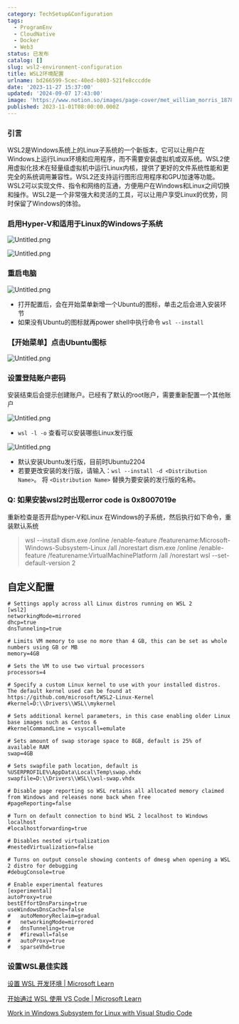 ```yaml
---
category: TechSetup&Configuration
tags:
  - ProgramEnv
  - CloudNative
  - Docker
  - Web3
status: 已发布
catalog: []
slug: wsl2-environment-configuration
title: WSL2环境配置
urlname: bd266599-5cec-40ed-b803-521fe8cccdde
date: '2023-11-27 15:37:00'
updated: '2024-09-07 17:43:00'
image: 'https://www.notion.so/images/page-cover/met_william_morris_1878.jpg'
published: 2023-11-01T08:00:00.000Z
---
```


### 引言


WSL2是Windows系统上的Linux子系统的一个新版本，它可以让用户在Windows上运行Linux环境和应用程序，而不需要安装虚拟机或双系统。WSL2使用虚拟化技术在轻量级虚拟机中运行Linux内核，提供了更好的文件系统性能和更完全的系统调用兼容性。WSL2还支持运行图形应用程序和GPU加速等功能。WSL2可以实现文件、指令和网络的互通，方便用户在Windows和Linux之间切换和操作。WSL2是一个非常强大和灵活的工具，可以让用户享受Linux的优势，同时保留了Windows的体验。


### 启用Hyper-V和适用于Linux的Windows子系统


![Untitled.png](https://prod-files-secure.s3.us-west-2.amazonaws.com/5d24fe63-e567-4804-86f9-9fdc62e13082/62efe4d1-37d6-4606-a7b8-34dcd63ff38a/Untitled.png?X-Amz-Algorithm=AWS4-HMAC-SHA256&X-Amz-Content-Sha256=UNSIGNED-PAYLOAD&X-Amz-Credential=ASIAZI2LB46662KK4ONN%2F20250224%2Fus-west-2%2Fs3%2Faws4_request&X-Amz-Date=20250224T053827Z&X-Amz-Expires=3600&X-Amz-Security-Token=IQoJb3JpZ2luX2VjEOz%2F%2F%2F%2F%2F%2F%2F%2F%2F%2FwEaCXVzLXdlc3QtMiJGMEQCIF%2BF%2BanvIaE2JA9g%2F4W6sFeQBcLRUfIh1rzEcwYbn7NPAiAine86zZT7YQKSSI0XGuR07TzjghTCBkGpZlCKmMtVyyr%2FAwglEAAaDDYzNzQyMzE4MzgwNSIMJcEDsHNc1yqyN%2F3yKtwD8kagT4n4N8y7Eg1%2B8EI1wv8k%2Fx%2B%2FbTaDkEIgX9bZPneHlh8b8ePb76vUjAzOT9joJn69xxZXNLOlMXomvo%2BL2YD4cyk4m6bcUPZRN30pNT1l9mE2cjkDYzGwJBr1BoxktG6L4%2ByByDunXWzIwcFRdjhPQN9BBlrboVPfc6mTszXUBlZ8MXJeu4Tic7i5d1b9od4pjrDlSYK8QwzPGNZOlC4%2FBTvHbXTVqVDfMaB1ydb46FHQeEMLqRXzURoifNy%2FZ%2FxFcJS%2BnLAzjHl0bAgJ%2FbdfTI8aUePUsqISLx3rTf1yM%2BL4P41ZYgEpRsIs%2BtsXSIrJCer8a2o8eYL7JElIduzSxfBdN8XKKl6THq40pbyt%2FM%2BPjUasqws%2BIjBj2Yw9PKQaYy%2BqOKO5WdB%2B4Qwtpc%2F7ggbrM%2FnyQZNVTCJeyrFEqW6N1usVt8S3PmwBExfth4SrqvVvv5OgjO497ZN9Vzzmys%2BYEIzu1OU6u82%2BbtMpt%2F7N4axqpzopYQLtlBtEKKZT%2B1fyrd79so2IIbnhrURi03L4yta7DRf3%2BF%2FASkdB9jlwN6pY0C8Bx2SWcZtaUm2m4jU%2F6axQ%2F%2F0QT2vQv94QIVPtFHrj8ODHZ0jZ5v97C60ZeA%2F7YT430%2BwwruDvvQY6pgHgJJfgg8gFwwWTXCtQibgJKfFHosgo11dCdFePrL6tuKekE0r2MIPMnEbIdFJ8CKlQTCr8ImTheXt76djNlj9Aon9ADrDLVuKxOGfHnfijxCBMTniaLCizSsugpR5DYwKf73%2Bqfy06MuSL7LS9Rm6jM28ohvBPAHMscwEJJTeQi85YLVkWgqiug1bbPcUILPcAC2c4mdTUMMCZpuLrSzLmYUiIVf%2Bm&X-Amz-Signature=1c155e17805489c6b5d082907f38ded7c2de65d0923e6a47670c6c49e6acbe6d&X-Amz-SignedHeaders=host&x-id=GetObject)


![Untitled.png](https://prod-files-secure.s3.us-west-2.amazonaws.com/5d24fe63-e567-4804-86f9-9fdc62e13082/74866fe6-9ce5-4055-94c5-4900f6f5ff8b/Untitled.png?X-Amz-Algorithm=AWS4-HMAC-SHA256&X-Amz-Content-Sha256=UNSIGNED-PAYLOAD&X-Amz-Credential=ASIAZI2LB46662KK4ONN%2F20250224%2Fus-west-2%2Fs3%2Faws4_request&X-Amz-Date=20250224T053827Z&X-Amz-Expires=3600&X-Amz-Security-Token=IQoJb3JpZ2luX2VjEOz%2F%2F%2F%2F%2F%2F%2F%2F%2F%2FwEaCXVzLXdlc3QtMiJGMEQCIF%2BF%2BanvIaE2JA9g%2F4W6sFeQBcLRUfIh1rzEcwYbn7NPAiAine86zZT7YQKSSI0XGuR07TzjghTCBkGpZlCKmMtVyyr%2FAwglEAAaDDYzNzQyMzE4MzgwNSIMJcEDsHNc1yqyN%2F3yKtwD8kagT4n4N8y7Eg1%2B8EI1wv8k%2Fx%2B%2FbTaDkEIgX9bZPneHlh8b8ePb76vUjAzOT9joJn69xxZXNLOlMXomvo%2BL2YD4cyk4m6bcUPZRN30pNT1l9mE2cjkDYzGwJBr1BoxktG6L4%2ByByDunXWzIwcFRdjhPQN9BBlrboVPfc6mTszXUBlZ8MXJeu4Tic7i5d1b9od4pjrDlSYK8QwzPGNZOlC4%2FBTvHbXTVqVDfMaB1ydb46FHQeEMLqRXzURoifNy%2FZ%2FxFcJS%2BnLAzjHl0bAgJ%2FbdfTI8aUePUsqISLx3rTf1yM%2BL4P41ZYgEpRsIs%2BtsXSIrJCer8a2o8eYL7JElIduzSxfBdN8XKKl6THq40pbyt%2FM%2BPjUasqws%2BIjBj2Yw9PKQaYy%2BqOKO5WdB%2B4Qwtpc%2F7ggbrM%2FnyQZNVTCJeyrFEqW6N1usVt8S3PmwBExfth4SrqvVvv5OgjO497ZN9Vzzmys%2BYEIzu1OU6u82%2BbtMpt%2F7N4axqpzopYQLtlBtEKKZT%2B1fyrd79so2IIbnhrURi03L4yta7DRf3%2BF%2FASkdB9jlwN6pY0C8Bx2SWcZtaUm2m4jU%2F6axQ%2F%2F0QT2vQv94QIVPtFHrj8ODHZ0jZ5v97C60ZeA%2F7YT430%2BwwruDvvQY6pgHgJJfgg8gFwwWTXCtQibgJKfFHosgo11dCdFePrL6tuKekE0r2MIPMnEbIdFJ8CKlQTCr8ImTheXt76djNlj9Aon9ADrDLVuKxOGfHnfijxCBMTniaLCizSsugpR5DYwKf73%2Bqfy06MuSL7LS9Rm6jM28ohvBPAHMscwEJJTeQi85YLVkWgqiug1bbPcUILPcAC2c4mdTUMMCZpuLrSzLmYUiIVf%2Bm&X-Amz-Signature=8998ad982c17f4e34115f30d60017a394944df6553f2ee5d68a8184a48fdd691&X-Amz-SignedHeaders=host&x-id=GetObject)


### 重启电脑


![Untitled.png](https://prod-files-secure.s3.us-west-2.amazonaws.com/5d24fe63-e567-4804-86f9-9fdc62e13082/ed8ca255-2fda-4c1b-9b1a-f1896300e8e7/Untitled.png?X-Amz-Algorithm=AWS4-HMAC-SHA256&X-Amz-Content-Sha256=UNSIGNED-PAYLOAD&X-Amz-Credential=ASIAZI2LB46662KK4ONN%2F20250224%2Fus-west-2%2Fs3%2Faws4_request&X-Amz-Date=20250224T053827Z&X-Amz-Expires=3600&X-Amz-Security-Token=IQoJb3JpZ2luX2VjEOz%2F%2F%2F%2F%2F%2F%2F%2F%2F%2FwEaCXVzLXdlc3QtMiJGMEQCIF%2BF%2BanvIaE2JA9g%2F4W6sFeQBcLRUfIh1rzEcwYbn7NPAiAine86zZT7YQKSSI0XGuR07TzjghTCBkGpZlCKmMtVyyr%2FAwglEAAaDDYzNzQyMzE4MzgwNSIMJcEDsHNc1yqyN%2F3yKtwD8kagT4n4N8y7Eg1%2B8EI1wv8k%2Fx%2B%2FbTaDkEIgX9bZPneHlh8b8ePb76vUjAzOT9joJn69xxZXNLOlMXomvo%2BL2YD4cyk4m6bcUPZRN30pNT1l9mE2cjkDYzGwJBr1BoxktG6L4%2ByByDunXWzIwcFRdjhPQN9BBlrboVPfc6mTszXUBlZ8MXJeu4Tic7i5d1b9od4pjrDlSYK8QwzPGNZOlC4%2FBTvHbXTVqVDfMaB1ydb46FHQeEMLqRXzURoifNy%2FZ%2FxFcJS%2BnLAzjHl0bAgJ%2FbdfTI8aUePUsqISLx3rTf1yM%2BL4P41ZYgEpRsIs%2BtsXSIrJCer8a2o8eYL7JElIduzSxfBdN8XKKl6THq40pbyt%2FM%2BPjUasqws%2BIjBj2Yw9PKQaYy%2BqOKO5WdB%2B4Qwtpc%2F7ggbrM%2FnyQZNVTCJeyrFEqW6N1usVt8S3PmwBExfth4SrqvVvv5OgjO497ZN9Vzzmys%2BYEIzu1OU6u82%2BbtMpt%2F7N4axqpzopYQLtlBtEKKZT%2B1fyrd79so2IIbnhrURi03L4yta7DRf3%2BF%2FASkdB9jlwN6pY0C8Bx2SWcZtaUm2m4jU%2F6axQ%2F%2F0QT2vQv94QIVPtFHrj8ODHZ0jZ5v97C60ZeA%2F7YT430%2BwwruDvvQY6pgHgJJfgg8gFwwWTXCtQibgJKfFHosgo11dCdFePrL6tuKekE0r2MIPMnEbIdFJ8CKlQTCr8ImTheXt76djNlj9Aon9ADrDLVuKxOGfHnfijxCBMTniaLCizSsugpR5DYwKf73%2Bqfy06MuSL7LS9Rm6jM28ohvBPAHMscwEJJTeQi85YLVkWgqiug1bbPcUILPcAC2c4mdTUMMCZpuLrSzLmYUiIVf%2Bm&X-Amz-Signature=683c432f64fc78ee29bbdd469c70b2db9c6a3385338b38729868f9581f92780e&X-Amz-SignedHeaders=host&x-id=GetObject)

- 打开配置后，会在开始菜单新增一个Ubuntu的图标，单击之后会进入安装环节
- 如果没有Ubuntu的图标就再power shell中执行命令 `wsl --install`

### 【开始菜单】点击Ubuntu图标


![Untitled.png](https://prod-files-secure.s3.us-west-2.amazonaws.com/5d24fe63-e567-4804-86f9-9fdc62e13082/d7415a12-f453-43fe-a604-a208d85638a3/Untitled.png?X-Amz-Algorithm=AWS4-HMAC-SHA256&X-Amz-Content-Sha256=UNSIGNED-PAYLOAD&X-Amz-Credential=ASIAZI2LB46662KK4ONN%2F20250224%2Fus-west-2%2Fs3%2Faws4_request&X-Amz-Date=20250224T053827Z&X-Amz-Expires=3600&X-Amz-Security-Token=IQoJb3JpZ2luX2VjEOz%2F%2F%2F%2F%2F%2F%2F%2F%2F%2FwEaCXVzLXdlc3QtMiJGMEQCIF%2BF%2BanvIaE2JA9g%2F4W6sFeQBcLRUfIh1rzEcwYbn7NPAiAine86zZT7YQKSSI0XGuR07TzjghTCBkGpZlCKmMtVyyr%2FAwglEAAaDDYzNzQyMzE4MzgwNSIMJcEDsHNc1yqyN%2F3yKtwD8kagT4n4N8y7Eg1%2B8EI1wv8k%2Fx%2B%2FbTaDkEIgX9bZPneHlh8b8ePb76vUjAzOT9joJn69xxZXNLOlMXomvo%2BL2YD4cyk4m6bcUPZRN30pNT1l9mE2cjkDYzGwJBr1BoxktG6L4%2ByByDunXWzIwcFRdjhPQN9BBlrboVPfc6mTszXUBlZ8MXJeu4Tic7i5d1b9od4pjrDlSYK8QwzPGNZOlC4%2FBTvHbXTVqVDfMaB1ydb46FHQeEMLqRXzURoifNy%2FZ%2FxFcJS%2BnLAzjHl0bAgJ%2FbdfTI8aUePUsqISLx3rTf1yM%2BL4P41ZYgEpRsIs%2BtsXSIrJCer8a2o8eYL7JElIduzSxfBdN8XKKl6THq40pbyt%2FM%2BPjUasqws%2BIjBj2Yw9PKQaYy%2BqOKO5WdB%2B4Qwtpc%2F7ggbrM%2FnyQZNVTCJeyrFEqW6N1usVt8S3PmwBExfth4SrqvVvv5OgjO497ZN9Vzzmys%2BYEIzu1OU6u82%2BbtMpt%2F7N4axqpzopYQLtlBtEKKZT%2B1fyrd79so2IIbnhrURi03L4yta7DRf3%2BF%2FASkdB9jlwN6pY0C8Bx2SWcZtaUm2m4jU%2F6axQ%2F%2F0QT2vQv94QIVPtFHrj8ODHZ0jZ5v97C60ZeA%2F7YT430%2BwwruDvvQY6pgHgJJfgg8gFwwWTXCtQibgJKfFHosgo11dCdFePrL6tuKekE0r2MIPMnEbIdFJ8CKlQTCr8ImTheXt76djNlj9Aon9ADrDLVuKxOGfHnfijxCBMTniaLCizSsugpR5DYwKf73%2Bqfy06MuSL7LS9Rm6jM28ohvBPAHMscwEJJTeQi85YLVkWgqiug1bbPcUILPcAC2c4mdTUMMCZpuLrSzLmYUiIVf%2Bm&X-Amz-Signature=ab2b952f285d10f5526c53ba030f77213165242ba497d491dbdac6db23c195fb&X-Amz-SignedHeaders=host&x-id=GetObject)


### 设置登陆账户密码


安装结束后会提示创建账户。已经有了默认的root账户，需要重新配置一个其他账户


![Untitled.png](https://prod-files-secure.s3.us-west-2.amazonaws.com/5d24fe63-e567-4804-86f9-9fdc62e13082/bb38a6ce-031e-4122-9787-de509d2240bf/Untitled.png?X-Amz-Algorithm=AWS4-HMAC-SHA256&X-Amz-Content-Sha256=UNSIGNED-PAYLOAD&X-Amz-Credential=ASIAZI2LB46662KK4ONN%2F20250224%2Fus-west-2%2Fs3%2Faws4_request&X-Amz-Date=20250224T053827Z&X-Amz-Expires=3600&X-Amz-Security-Token=IQoJb3JpZ2luX2VjEOz%2F%2F%2F%2F%2F%2F%2F%2F%2F%2FwEaCXVzLXdlc3QtMiJGMEQCIF%2BF%2BanvIaE2JA9g%2F4W6sFeQBcLRUfIh1rzEcwYbn7NPAiAine86zZT7YQKSSI0XGuR07TzjghTCBkGpZlCKmMtVyyr%2FAwglEAAaDDYzNzQyMzE4MzgwNSIMJcEDsHNc1yqyN%2F3yKtwD8kagT4n4N8y7Eg1%2B8EI1wv8k%2Fx%2B%2FbTaDkEIgX9bZPneHlh8b8ePb76vUjAzOT9joJn69xxZXNLOlMXomvo%2BL2YD4cyk4m6bcUPZRN30pNT1l9mE2cjkDYzGwJBr1BoxktG6L4%2ByByDunXWzIwcFRdjhPQN9BBlrboVPfc6mTszXUBlZ8MXJeu4Tic7i5d1b9od4pjrDlSYK8QwzPGNZOlC4%2FBTvHbXTVqVDfMaB1ydb46FHQeEMLqRXzURoifNy%2FZ%2FxFcJS%2BnLAzjHl0bAgJ%2FbdfTI8aUePUsqISLx3rTf1yM%2BL4P41ZYgEpRsIs%2BtsXSIrJCer8a2o8eYL7JElIduzSxfBdN8XKKl6THq40pbyt%2FM%2BPjUasqws%2BIjBj2Yw9PKQaYy%2BqOKO5WdB%2B4Qwtpc%2F7ggbrM%2FnyQZNVTCJeyrFEqW6N1usVt8S3PmwBExfth4SrqvVvv5OgjO497ZN9Vzzmys%2BYEIzu1OU6u82%2BbtMpt%2F7N4axqpzopYQLtlBtEKKZT%2B1fyrd79so2IIbnhrURi03L4yta7DRf3%2BF%2FASkdB9jlwN6pY0C8Bx2SWcZtaUm2m4jU%2F6axQ%2F%2F0QT2vQv94QIVPtFHrj8ODHZ0jZ5v97C60ZeA%2F7YT430%2BwwruDvvQY6pgHgJJfgg8gFwwWTXCtQibgJKfFHosgo11dCdFePrL6tuKekE0r2MIPMnEbIdFJ8CKlQTCr8ImTheXt76djNlj9Aon9ADrDLVuKxOGfHnfijxCBMTniaLCizSsugpR5DYwKf73%2Bqfy06MuSL7LS9Rm6jM28ohvBPAHMscwEJJTeQi85YLVkWgqiug1bbPcUILPcAC2c4mdTUMMCZpuLrSzLmYUiIVf%2Bm&X-Amz-Signature=d7f414e8a0a23f01c6a4aab77b225a4555ea5c6dafbeafed39072adf48d7b84c&X-Amz-SignedHeaders=host&x-id=GetObject)

- `wsl -l -o` 查看可以安装哪些Linux发行版

![Untitled.png](https://prod-files-secure.s3.us-west-2.amazonaws.com/5d24fe63-e567-4804-86f9-9fdc62e13082/4b4e5e2f-4e13-4651-8884-559a62c38137/Untitled.png?X-Amz-Algorithm=AWS4-HMAC-SHA256&X-Amz-Content-Sha256=UNSIGNED-PAYLOAD&X-Amz-Credential=ASIAZI2LB46662KK4ONN%2F20250224%2Fus-west-2%2Fs3%2Faws4_request&X-Amz-Date=20250224T053827Z&X-Amz-Expires=3600&X-Amz-Security-Token=IQoJb3JpZ2luX2VjEOz%2F%2F%2F%2F%2F%2F%2F%2F%2F%2FwEaCXVzLXdlc3QtMiJGMEQCIF%2BF%2BanvIaE2JA9g%2F4W6sFeQBcLRUfIh1rzEcwYbn7NPAiAine86zZT7YQKSSI0XGuR07TzjghTCBkGpZlCKmMtVyyr%2FAwglEAAaDDYzNzQyMzE4MzgwNSIMJcEDsHNc1yqyN%2F3yKtwD8kagT4n4N8y7Eg1%2B8EI1wv8k%2Fx%2B%2FbTaDkEIgX9bZPneHlh8b8ePb76vUjAzOT9joJn69xxZXNLOlMXomvo%2BL2YD4cyk4m6bcUPZRN30pNT1l9mE2cjkDYzGwJBr1BoxktG6L4%2ByByDunXWzIwcFRdjhPQN9BBlrboVPfc6mTszXUBlZ8MXJeu4Tic7i5d1b9od4pjrDlSYK8QwzPGNZOlC4%2FBTvHbXTVqVDfMaB1ydb46FHQeEMLqRXzURoifNy%2FZ%2FxFcJS%2BnLAzjHl0bAgJ%2FbdfTI8aUePUsqISLx3rTf1yM%2BL4P41ZYgEpRsIs%2BtsXSIrJCer8a2o8eYL7JElIduzSxfBdN8XKKl6THq40pbyt%2FM%2BPjUasqws%2BIjBj2Yw9PKQaYy%2BqOKO5WdB%2B4Qwtpc%2F7ggbrM%2FnyQZNVTCJeyrFEqW6N1usVt8S3PmwBExfth4SrqvVvv5OgjO497ZN9Vzzmys%2BYEIzu1OU6u82%2BbtMpt%2F7N4axqpzopYQLtlBtEKKZT%2B1fyrd79so2IIbnhrURi03L4yta7DRf3%2BF%2FASkdB9jlwN6pY0C8Bx2SWcZtaUm2m4jU%2F6axQ%2F%2F0QT2vQv94QIVPtFHrj8ODHZ0jZ5v97C60ZeA%2F7YT430%2BwwruDvvQY6pgHgJJfgg8gFwwWTXCtQibgJKfFHosgo11dCdFePrL6tuKekE0r2MIPMnEbIdFJ8CKlQTCr8ImTheXt76djNlj9Aon9ADrDLVuKxOGfHnfijxCBMTniaLCizSsugpR5DYwKf73%2Bqfy06MuSL7LS9Rm6jM28ohvBPAHMscwEJJTeQi85YLVkWgqiug1bbPcUILPcAC2c4mdTUMMCZpuLrSzLmYUiIVf%2Bm&X-Amz-Signature=551197d1ac4fb6eb58a303f82c39ef5e3d8b71b7bd0c19a78ddf2838674b5e31&X-Amz-SignedHeaders=host&x-id=GetObject)

- 默认安装Ubuntu发行版，目前时Ubuntu2204
- 若要更改安装的发行版，请输入：`wsl --install -d <Distribution Name>`。 将 `<Distribution Name>` 替换为要安装的发行版的名称。

### Q: 如果安装wsl2时出现error code is 0x8007019e


重新检查是否开启hyper-V和Linux 在Windows的子系统，然后执行如下命令，重装默认系统

> wsl --install
> dism.exe /online /enable-feature /featurename:Microsoft-Windows-Subsystem-Linux /all /norestart
> dism.exe /online /enable-feature /featurename:VirtualMachinePlatform /all /norestart
> wsl --set-default-version 2

## 自定义配置


```shell
# Settings apply across all Linux distros running on WSL 2
[wsl2]
networkingMode=mirrored
dhcp=true
dnsTunneling=true

# Limits VM memory to use no more than 4 GB, this can be set as whole numbers using GB or MB
memory=4GB 

# Sets the VM to use two virtual processors
processors=4

# Specify a custom Linux kernel to use with your installed distros. The default kernel used can be found at https://github.com/microsoft/WSL2-Linux-Kernel
#kernel=D:\\Drivers\\WSL\\mykernel

# Sets additional kernel parameters, in this case enabling older Linux base images such as Centos 6
#kernelCommandLine = vsyscall=emulate

# Sets amount of swap storage space to 8GB, default is 25% of available RAM
swap=4GB

# Sets swapfile path location, default is %USERPROFILE%\AppData\Local\Temp\swap.vhdx
swapfile=D:\\Drivers\\WSL\\wsl-swap.vhdx

# Disable page reporting so WSL retains all allocated memory claimed from Windows and releases none back when free
#pageReporting=false

# Turn on default connection to bind WSL 2 localhost to Windows localhost
#localhostforwarding=true

# Disables nested virtualization
#nestedVirtualization=false

# Turns on output console showing contents of dmesg when opening a WSL 2 distro for debugging
#debugConsole=true

# Enable experimental features
[experimental]
autoProxy=true
bestEffortDnsParsing=true
useWindowsDnsCache=false
#   autoMemoryReclaim=gradual
#   networkingMode=mirrored
#   dnsTunneling=true
#   #firewall=false
#   autoProxy=true
#   sparseVhd=true
```


### 设置WSL最佳实践


[设置 WSL 开发环境 | Microsoft Learn](https://learn.microsoft.com/zh-cn/windows/wsl/setup/environment#set-up-your-linux-username-and-password)


[开始通过 WSL 使用 VS Code | Microsoft Learn](https://learn.microsoft.com/zh-cn/windows/wsl/tutorials/wsl-vscode)


[Work in Windows Subsystem for Linux with Visual Studio Code](https://code.visualstudio.com/docs/remote/wsl-tutorial)

